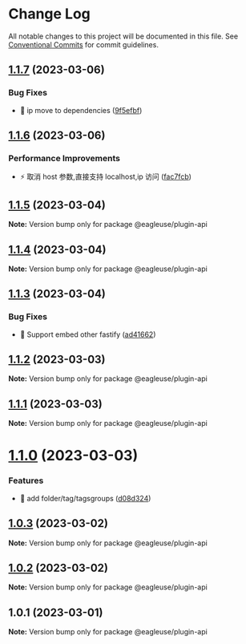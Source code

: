 # Change Log

All notable changes to this project will be documented in this file.
See [Conventional Commits](https://conventionalcommits.org) for commit guidelines.

## [1.1.7](https://github.com/meetqy/eagleuse/compare/@eagleuse/plugin-api@1.1.6...@eagleuse/plugin-api@1.1.7) (2023-03-06)

### Bug Fixes

- 🐛 ip move to dependencies ([9f5efbf](https://github.com/meetqy/eagleuse/commit/9f5efbf47c74e15449cf4614413ca82f37cac5b4))

## [1.1.6](https://github.com/meetqy/eagleuse/compare/@eagleuse/plugin-api@1.1.5...@eagleuse/plugin-api@1.1.6) (2023-03-06)

### Performance Improvements

- ⚡️ 取消 host 参数,直接支持 localhost,ip 访问 ([fac7fcb](https://github.com/meetqy/eagleuse/commit/fac7fcbc0c304538552f7edc97fab605b56964a0))

## [1.1.5](https://github.com/meetqy/eagleuse/compare/@eagleuse/plugin-api@1.1.4...@eagleuse/plugin-api@1.1.5) (2023-03-04)

**Note:** Version bump only for package @eagleuse/plugin-api

## [1.1.4](https://github.com/meetqy/eagleuse/compare/@eagleuse/plugin-api@1.1.3...@eagleuse/plugin-api@1.1.4) (2023-03-04)

**Note:** Version bump only for package @eagleuse/plugin-api

## [1.1.3](https://github.com/meetqy/eagleuse/compare/@eagleuse/plugin-api@1.1.2...@eagleuse/plugin-api@1.1.3) (2023-03-04)

### Bug Fixes

- 🐛 Support embed other fastify ([ad41662](https://github.com/meetqy/eagleuse/commit/ad416620669d9039eda309b103dc0eb8ff1b9bff))

## [1.1.2](https://github.com/meetqy/eagleuse/compare/@eagleuse/plugin-api@1.1.0...@eagleuse/plugin-api@1.1.2) (2023-03-03)

**Note:** Version bump only for package @eagleuse/plugin-api

## [1.1.1](https://github.com/meetqy/eagleuse/compare/@eagleuse/plugin-api@1.1.0...@eagleuse/plugin-api@1.1.1) (2023-03-03)

**Note:** Version bump only for package @eagleuse/plugin-api

# [1.1.0](https://github.com/meetqy/eagleuse/compare/@eagleuse/plugin-api@1.0.3...@eagleuse/plugin-api@1.1.0) (2023-03-03)

### Features

- 🎸 add folder/tag/tagsgroups ([d08d324](https://github.com/meetqy/eagleuse/commit/d08d3243130039039beeb566818ac9fbf25778b7))

## [1.0.3](https://github.com/meetqy/eagleuse/compare/@eagleuse/plugin-api@1.0.2...@eagleuse/plugin-api@1.0.3) (2023-03-02)

**Note:** Version bump only for package @eagleuse/plugin-api

## [1.0.2](https://github.com/meetqy/eagleuse/compare/@eagleuse/plugin-api@1.0.1...@eagleuse/plugin-api@1.0.2) (2023-03-02)

**Note:** Version bump only for package @eagleuse/plugin-api

## 1.0.1 (2023-03-01)

**Note:** Version bump only for package @eagleuse/plugin-api

